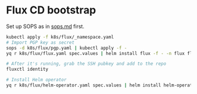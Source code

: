# Flux CD bootstrap

Set up SOPS as in [sops.md](sops.md) first.

```bash
kubectl apply -f k8s/flux/_namespace.yaml
# Import PGP key as secret
sops -d k8s/flux/pgp.yaml | kubectl apply -f -
yq r k8s/flux/flux.yaml spec.values | helm install flux -f - -n flux fluxcd/flux

# After it's running, grab the SSH pubkey and add to the repo
fluxctl identity

# Install Helm operator
yq r k8s/flux/helm-operator.yaml spec.values | helm install helm-operator -f - -n flux fluxcd/helm-operator
```
